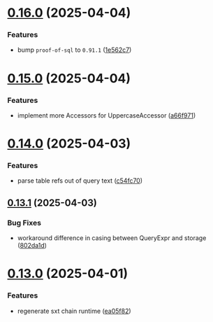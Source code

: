 # [0.16.0](https://github.com/spaceandtimelabs/sxt-proof-of-sql-sdk/compare/v0.15.0...v0.16.0) (2025-04-04)


### Features

* bump `proof-of-sql` to `0.91.1` ([1e562c7](https://github.com/spaceandtimelabs/sxt-proof-of-sql-sdk/commit/1e562c7d12caa380357d1bca329886e8e1b568b9))



# [0.15.0](https://github.com/spaceandtimelabs/sxt-proof-of-sql-sdk/compare/v0.14.0...v0.15.0) (2025-04-04)


### Features

* implement more Accessors for UppercaseAccessor ([a66f971](https://github.com/spaceandtimelabs/sxt-proof-of-sql-sdk/commit/a66f9719d176da1920846468f74424fb17163dd3))



# [0.14.0](https://github.com/spaceandtimelabs/sxt-proof-of-sql-sdk/compare/v0.13.1...v0.14.0) (2025-04-03)


### Features

* parse table refs out of query text ([c54fc70](https://github.com/spaceandtimelabs/sxt-proof-of-sql-sdk/commit/c54fc7076590dbd4f2939abd11883c486349a991))



## [0.13.1](https://github.com/spaceandtimelabs/sxt-proof-of-sql-sdk/compare/v0.13.0...v0.13.1) (2025-04-03)


### Bug Fixes

* workaround difference in casing between QueryExpr and storage ([802da1d](https://github.com/spaceandtimelabs/sxt-proof-of-sql-sdk/commit/802da1db2f6f8fa671fbdbb9da34b4bf3d73e8b4))



# [0.13.0](https://github.com/spaceandtimelabs/sxt-proof-of-sql-sdk/compare/v0.12.0...v0.13.0) (2025-04-01)


### Features

* regenerate sxt chain runtime ([ea05f82](https://github.com/spaceandtimelabs/sxt-proof-of-sql-sdk/commit/ea05f827ec4ca603d2eb59681d8cc0e1e161db0f))



